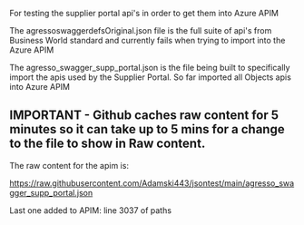 For testing the supplier portal api's in order to get them into Azure APIM

The agressoswaggerdefsOriginal.json file is the full suite of api's from Business World standard and currently fails when trying to import into the Azure APIM

The agresso_swagger_supp_portal.json is the file being built to specifically import the apis used by the Supplier Portal.
So far imported all Objects apis into Azure APIM

## IMPORTANT - Github caches raw content for 5 minutes so it can take up to 5 mins for a change to the file to show in Raw content.

The raw content for the apim is:

https://raw.githubusercontent.com/Adamski443/jsontest/main/agresso_swagger_supp_portal.json

Last one added to APIM:
line 3037 of paths

